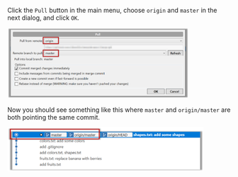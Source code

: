 Click the `Pull` button in the main menu, choose `origin` and `master` in the next dialog, and click `OK`.

<img src="images/sourcetree_3.png" height="160" />
<p/>

Now you should see something like this where `master` and `origin/master` are both pointing the same commit.

<img src="images/sourcetree_4.png" height="100" />
<p/>
